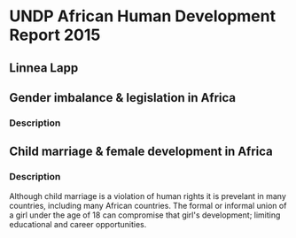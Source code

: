 # UNDP African Human Development Report 2015

## Linnea Lapp

## Gender imbalance & legislation in Africa
### Description

## Child marriage & female development in Africa
### Description

Although child marriage is a violation of human rights it is prevelant in many countries, including many African countries. The formal or informal union of a girl under the age of 18 can compromise that girl's development; limiting educational and career opportunities.



